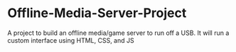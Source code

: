 # Offline-Media-Server-Project
A project to build an offline media/game server to run off a USB. It will run a custom interface using HTML, CSS, and JS
